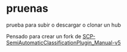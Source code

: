 # pruenas
prueba para subir o descargar o clonar un hub

Pensado para crear un fork de
[SCP-SemiAutomaticClassificationPlugin_Manual-v5](https://github.com/seiatomatic)
